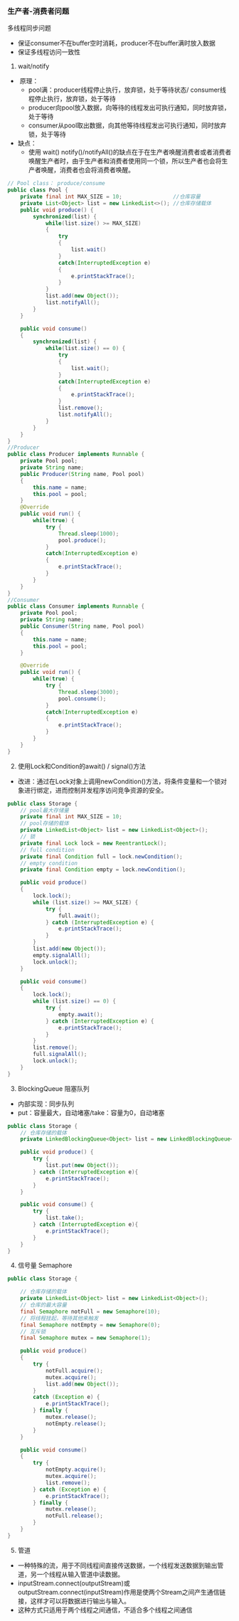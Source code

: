 ### 生产者-消费者问题

多线程同步问题
- 保证consumer不在buffer空时消耗，producer不在buffer满时放入数据
- 保证多线程访问一致性

1. wait/notify
-  原理：
    - pool满：producer线程停止执行，放弃锁，处于等待状态/ consumer线程停止执行，放弃锁，处于等待
    - producer向pool放入数据，向等待的线程发出可执行通知，同时放弃锁，处于等待
    - consumer从pool取出数据，向其他等待线程发出可执行通知，同时放弃锁，处于等待
- 缺点：
    - 使用 wait() notify()/notifyAll()的缺点在于在生产者唤醒消费者或者消费者唤醒生产者时，由于生产者和消费者使用同一个锁，所以生产者也会将生产者唤醒，消费者也会将消费者唤醒。
```java
// Pool class： produce/consume
public class Pool {
    private final int MAX_SIZE = 10;                //仓库容量
    private List<Object> list = new LinkedList<>(); //仓库存储载体
    public void produce() {
        synchronized(list) {
            while(list.size() >= MAX_SIZE)
            {
                try
                {
                    list.wait()
                }
                catch(InterruptedException e)
                {
                    e.printStackTrace();
                }
            }
            list.add(new Object());
            list.notifyAll();
        }
    }

    public void consume()
    {
        synchronized(list) {
            while(list.size() == 0) {
                try
                {
                    list.wait();
                }
                catch(InterruptedException e)
                {
                    e.printStackTrace();
                }
                list.remove();
                list.notifyAll();
            }
        }
    }
}
//Producer
public class Producer implements Runnable {
    private Pool pool;
    private String name;
    public Producer(String name, Pool pool)
    {
        this.name = name;
        this.pool = pool;
    }
    @Override
    public void run() {
        while(true) {
            try {
                Thread.sleep(1000);
                pool.produce();
            }
            catch(InterruptedException e)
            {
                e.printStackTrace();
            }
        }
    }
}
//Consumer
public class Consumer implements Runnable {
    private Pool pool;
    private String name;
    public Consumer(String name, Pool pool)
    {
        this.name = name;
        this.pool = pool;
    }

    @Override
    public void run() {
        while(true) {
            try {
                Thread.sleep(3000);
                pool.consume();
            }
            catch(InterruptedException e)
            {
                e.printStackTrace();
            }
        }
    }
}
```
2. 使用Lock和Condition的await() / signal()方法
- 改进：通过在Lock对象上调用newCondition()方法，将条件变量和一个锁对象进行绑定，进而控制并发程序访问竞争资源的安全。
```java
public class Storage {
    // pool最大存储量
    private final int MAX_SIZE = 10;
    // pool存储的载体
    private LinkedList<Object> list = new LinkedList<Object>();
    // 锁
    private final Lock lock = new ReentrantLock();
    // full condition
    private final Condition full = lock.newCondition();
    // empty condition
    private final Condition empty = lock.newCondition();

    public void produce()
    {
        lock.lock();
        while (list.size() >= MAX_SIZE) {
            try {
                full.await();
            } catch (InterruptedException e) {
                e.printStackTrace();
            }
        }
        list.add(new Object());
        empty.signalAll();
        lock.unlock();
    }

    public void consume()
    {
        lock.lock();
        while (list.size() == 0) {
            try {
                empty.await();
            } catch (InterruptedException e) {
                e.printStackTrace();
            }
        }
        list.remove();
        full.signalAll();
        lock.unlock();
    }
}
```
3. BlockingQueue 阻塞队列
- 内部实现：同步队列
- put：容量最大，自动堵塞/take：容量为0，自动堵塞
```java
public class Storage {
    // 仓库存储的载体
    private LinkedBlockingQueue<Object> list = new LinkedBlockingQueue<>(10);

    public void produce() {
        try {
            list.put(new Object());
        } catch (InterruptedException e){
            e.printStackTrace();
        }
    }

    public void consume() {
        try {
            list.take();
        } catch (InterruptedException e){
            e.printStackTrace();
        }
    }
}
```
4. 信号量 Semaphore
```java
public class Storage {

    // 仓库存储的载体
    private LinkedList<Object> list = new LinkedList<Object>();
	// 仓库的最大容量
    final Semaphore notFull = new Semaphore(10);
    // 将线程挂起，等待其他来触发
    final Semaphore notEmpty = new Semaphore(0);
    // 互斥锁
    final Semaphore mutex = new Semaphore(1);

    public void produce()
    {
        try {
            notFull.acquire();
            mutex.acquire();
            list.add(new Object());
        }
        catch (Exception e) {
            e.printStackTrace();
        } finally {
            mutex.release();
            notEmpty.release();
        }
    }

    public void consume()
    {
        try {
            notEmpty.acquire();
            mutex.acquire();
            list.remove();
        } catch (Exception e) {
            e.printStackTrace();
        } finally {
            mutex.release();
            notFull.release();
        }
    }
}
```
5. 管道
- 一种特殊的流，用于不同线程间直接传送数据，一个线程发送数据到输出管道，另一个线程从输入管道中读数据。
- inputStream.connect(outputStream)或outputStream.connect(inputStream)作用是使两个Stream之间产生通信链接，这样才可以将数据进行输出与输入。
- 这种方式只适用于两个线程之间通信，不适合多个线程之间通信